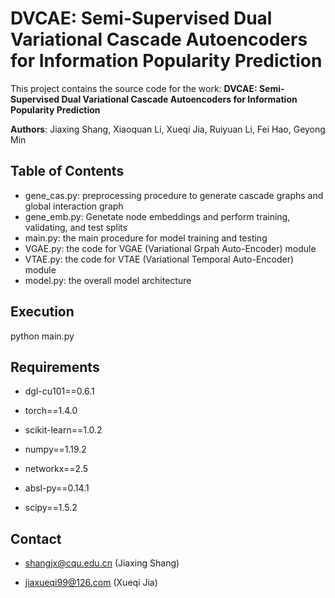 # DVCAE: Semi-Supervised Dual Variational Cascade Autoencoders for Information Popularity Prediction

This project contains the source code for the work: **DVCAE: Semi-Supervised Dual Variational Cascade Autoencoders for Information Popularity Prediction**

**Authors**: Jiaxing Shang, Xiaoquan Li, Xueqi Jia, Ruiyuan Li, Fei Hao, Geyong Min

## Table of Contents

- gene_cas.py: preprocessing procedure to generate cascade graphs and global interaction graph
- gene_emb.py: Genetate node embeddings and perform training, validating, and test splits
- main.py: the main procedure for model training and testing
- VGAE.py: the code for VGAE (Variational Grpah Auto-Encoder) module
- VTAE.py: the code for VTAE (Variational Temporal Auto-Encoder) module
- model.py: the overall model architecture

## Execution

python main.py

## Requirements

- dgl-cu101==0.6.1

- torch==1.4.0

- scikit-learn==1.0.2

- numpy==1.19.2

- networkx==2.5

- absl-py==0.14.1

- scipy==1.5.2

## Contact

+ shangjx@cqu.edu.cn (Jiaxing Shang)

+ jiaxueqi99@126.com (Xueqi Jia)
